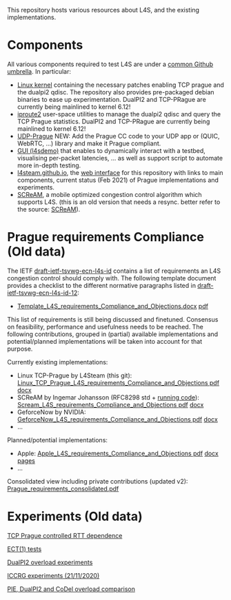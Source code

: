 This repository hosts various resources about L4S, and the existing implementations.
<!---
See the general [L4S Landing Page](https://riteproject.eu/dctth) for various resources around L4S.
-->

# Components

All various components required to test L4S are under a [common Github umbrella](https://github.com/L4Steam). In particular:
- [Linux kernel](https://github.com/L4Steam/linux) containing the necessary patches
enabling TCP prague and the dualpi2 qdisc. The repository also provides
pre-packaged debian binaries to ease up experimentation. DualPI2 and TCP-PRague are currently being mainlined to kernel 6.12!
- [iproute2](https://github.com/L4steam/iproute2) user-space utilities to manage
the dualpi2 qdisc and query the TCP Prague statistics. DualPI2 and TCP-PRague are currently being mainlined to kernel 6.12!
- [UDP-Prague](https://github.com/L4steam/udp_prague) NEW: Add the Prague CC code to your UDP app or (QUIC, WebRTC, ...) library and make it Prague compliant.
- [GUI (l4sdemo)](https://github.com/L4steam/l4sdemo) that enables to dynamically interact with a testbed,
visualising per-packet latencies, ... as well as support script to automate more
in-depth testing.
- [l4steam.github.io](https://github.com/L4STeam/l4steam.github.io), the [web interface](https://l4steam.github.io/) for this repository with links to main components, current status (Feb 2021) of Prague implementations and experiments.
- [SCReAM](https://github.com/L4Steam/scream), a mobile optimized congestion control algorithm which supports L4S. (this is an old version that needs a resync. better refer to the source: [SCReAM](https://github.com/EricssonResearch/scream)).

# Prague requirements Compliance (Old data)

The IETF [draft-ietf-tsvwg-ecn-l4s-id](https://datatracker.ietf.org/doc/draft-ietf-tsvwg-ecn-l4s-id/) contains a list of requirements an L4S congestion control should comply with. The following template document provides a checklist to the different normative paragraphs listed in [draft-ietf-tsvwg-ecn-l4s-id-12](https://datatracker.ietf.org/doc/html/draft-ietf-tsvwg-ecn-l4s-id-12):
- [Template_L4S_requirements_Compliance_and_Objections.docx](https://l4steam.github.io/PragueReqs/Template_L4S_requirements_Compliance_and_Objections.docx)   [pdf](https://l4steam.github.io/PragueReqs/Template_L4S_requirements_Compliance_and_Objections.pdf)

This list of requirements is still being discussed and finetuned. Consensus on feasibility, performance and usefulness needs to be reached. The following contributions, grouped in (partial) available implementations and potential/planned implementations will be taken into account for that purpose.

Currently existing implementations:
- Linux TCP-Prague by L4Steam (this git): [Linux_TCP_Prague_L4S_requirements_Compliance_and_Objections pdf](https://l4steam.github.io/PragueReqs/Linux_TCP_Prague_L4S_requirements_Compliance_and_Objections.pdf)   [docx](https://l4steam.github.io/PragueReqs/Linux_TCP_Prague_L4S_requirements_Compliance_and_Objections.docx)
- SCReAM by Ingemar Johansson (RFC8298 std + [running code](https://github.com/L4Steam/scream)): [Scream_L4S_requirements_Compliance_and_Objections pdf](https://l4steam.github.io/PragueReqs/Scream_L4S_requirements_Compliance_and_Objections.pdf)   [docx](https://l4steam.github.io/PragueReqs/Scream_L4S_requirements_Compliance_and_Objections.docx)
- GeforceNow by NVIDIA: [GeforceNow_L4S_requirements_Compliance_and_Objections pdf](https://l4steam.github.io/PragueReqs/GeforceNow_L4S_requirements_Compliance_and_Objections.pdf)   [docx](https://l4steam.github.io/PragueReqs/GeforceNow_L4S_requirements_Compliance_and_Objections.docx)
- ...

Planned/potential implementations:
- Apple: [Apple_L4S_requirements_Compliance_and_Objections pdf](https://l4steam.github.io/PragueReqs/Apple_L4S_requirements_Compliance_and_Objections.pdf)   [docx](https://l4steam.github.io/PragueReqs/Apple_L4S_requirements_Compliance_and_Objections.docx) [pages](https://l4steam.github.io/PragueReqs/Apple_L4S_requirements_Compliance_and_Objections.pages)
- ...

Consolidated view including private contributions (updated v2): [Prague_requirements_consolidated.pdf](https://l4steam.github.io/PragueReqs/Prague_requirements_consolidated.pdf)

# Experiments (Old data)

[TCP Prague controlled RTT dependence](rtt-independence)

[ECT(1) tests](ect1-tests)

[DualPI2 overload experiments](overload-experiments)

[ICCRG experiments (21/11/2020)](iccrg-exp)

[PIE, DualPI2 and CoDel overload comparison](overload-results)

